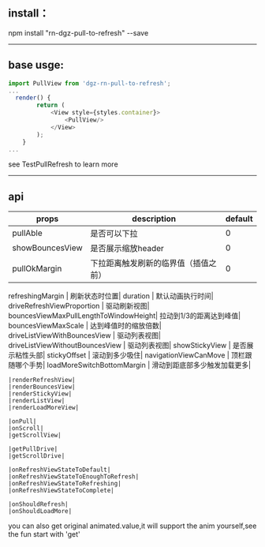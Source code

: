 install：
--------
npm install "rn-dgz-pull-to-refresh" --save

------
base usge:
----
```javascript
import PullView from 'dgz-rn-pull-to-refresh';
...
  render() {
        return (
            <View style={styles.container}>
                <PullView/>
            </View>
        );
    }
...   
```
see TestPullRefresh to learn more

--------
api
-----

props                    |     description                      |    default
----                     |------                                |----
pullAble                 |       是否可以下拉                    |       0
showBouncesView          |        是否展示缩放header             |0
pullOkMargin             |     下拉距离触发刷新的临界值（插值之前）|0
   
 
refreshingMargin                 |    刷新状态时位置|
    duration                         |     默认动画执行时间|
    driveRefreshViewProportion       |    驱动刷新视图|
    bouncesViewMaxPullLengthToWindowHeight| 拉动到1/3的距离达到峰值|
    bouncesViewMaxScale                   | 达到峰值时的缩放倍数|
    driveListViewWithBouncesView          | 驱动列表视图|
    driveListViewWithoutBouncesView    | 驱动列表视图|
    showStickyView                      |    是否展示粘性头部|
    stickyOffset                       | 滚动到多少吸住|
    navigationViewCanMove              |   顶栏跟随哪个手势|
    loadMoreSwitchBottomMargin         |  滑动到距底部多少触发加载更多|

    |renderRefreshView|
    |renderBouncesView|
    |renderStickyView|
    |renderListView|
    |renderLoadMoreView|

    |onPull|
    |onScroll|
    |getScrollView|

    |getPullDrive|
    |getScrollDrive|

    |onRefreshViewStateToDefault|
    |onRefreshViewStateToEnoughToRefresh|
    |onRefreshViewStateToRefreshing|
    |onRefreshViewStateToComplete|

    |onShouldRefresh|
    |onShouldLoadMore|
    
  you can also get original animated.value,it will support the anim yourself,see the fun start with 'get'
  
